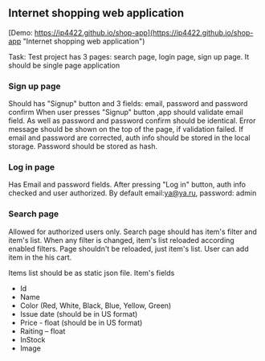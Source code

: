 ## Internet shopping web application

[Demo:  https://ip4422.github.io/shop-app](https://ip4422.github.io/shop-app "Internet shopping web application")

Task:
Test project has 3 pages: search page, login page, sign up page. It should be single page application

### Sign up page
Should has "Signup" button and 3 fields: email, password and password confirm When user presses "Signup" button ,app should validate email field. As well as password and password confirm should be identical. Error message should be shown on the top of the page, if validation failed.
If email and password are corrected, auth info should be stored in the local storage. Password should be stored as hash.

### Log in page
Has Email and password fields. After pressing "Log in" button, auth info checked and user authorized.
By default email:ya@ya.ru, password: admin

### Search page
Allowed for authorized users only. Search page should has item's filter and item's list. When any filter is changed, item's list reloaded according enabled filters. Page shouldn't be reloaded, just item's list. User can add item in the his cart.

Items list should be as static json file. Item's fields
+ Id
+ Name
+ Color (Red, White, Black, Blue, Yellow, Green)
+ Issue date (should be in US format)
+ Price - float (should be in US format)
+ Raiting – float
+ InStock
+ Image
